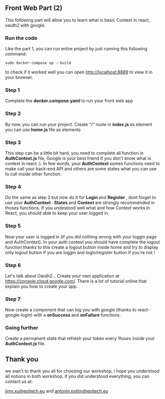 ## Front Web Part (2)
This following part will allow you to learn what is basic Context in react, oauth2 with google. 

### Run the code 

Like the part 1, you can run entire project by just running this following command:

    sudo docker-compose up --build
to check if it worked well you can open [http://localhost:8889](http://localhost:8889) to view it in your browser.

### Step 1 
Complete the <strong> docker.compose.yaml </strong> to run your front web app

### Step 2

By now, you can run your project. Create "/" route in <strong> index.js </strong> as element you can use <strong> home.js </strong> file as elements

### Step 3

This step can be a little bit hard, you need to complete all function in <strong> AuthContext.js </strong> file, Google is your best friend if you don't know what is context in react :). In few words, your <strong> AuthContext </strong> somes functions need to make call your back-end API and others are some states what you can use to call inside other function.

### Step 4
Do the same as step 2 but now do it for <strong> Login </strong> and <strong> Register </strong>, dont forget to use your <strong> AuthContext </strong>. <strong> States </strong> and <strong> Context </strong> are strongly recommended in thoses functions. If you undestood well what and how Context works in React, you should able to keep your user logged in.

### Step 5
Now your user is logged in (if you did nothing wrong with your loggin page and AuthContext). In your auth context you should have complete the logout function thanks to this create a logout button inside home and try to display only logout button if you are loggin and login/register button if you're not !

### Step 6
Let's talk about Oauth2... Create your own application at https://console.cloud.google.com/. There is a lot of tutorial online that explain you how to create your app.

### Step 7
Now create a component that can log you with google (thanks to react-google-login) with a <strong> onSuccess </strong> and <strong> onFailure </strong> functions.

### Going further
Create a permanent state that refresh your token every 1hours inside your <strong> AuthContext.js </strong> file.

## Thank you
we wan't to thank you all for choosing our workshop, i hope you understood all notions in both workshop, if you did understood everything, you can contact us at:

jimy.xu@epitech.eu and antonin.pottin@epitech.eu
